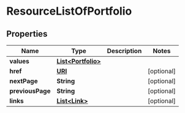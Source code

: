 

# ResourceListOfPortfolio

## Properties

Name | Type | Description | Notes
------------ | ------------- | ------------- | -------------
**values** | [**List&lt;Portfolio&gt;**](Portfolio.md) |  | 
**href** | [**URI**](URI.md) |  |  [optional]
**nextPage** | **String** |  |  [optional]
**previousPage** | **String** |  |  [optional]
**links** | [**List&lt;Link&gt;**](Link.md) |  |  [optional]




